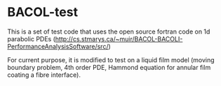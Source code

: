 # BACOL-test
This is a set of test code that uses the open source fortran code on 1d parabolic PDEs (http://cs.stmarys.ca/~muir/BACOL-BACOLI-PerformanceAnalysisSoftware/src/)

For current purpose, it is modified to test on a liquid film model (moving boundary problem, 4th order PDE, Hammond equation for annular film coating a fibre interface).
